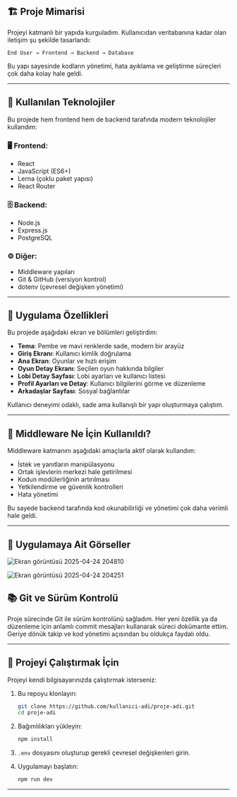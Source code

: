## 🏗️ Proje Mimarisi

Projeyi katmanlı bir yapıda kurguladım. Kullanıcıdan veritabanına kadar olan iletişim şu şekilde tasarlandı:

```
End User → Frontend → Backend → Database
```

Bu yapı sayesinde kodların yönetimi, hata ayıklama ve geliştirme süreçleri çok daha kolay hale geldi.

---
## 🧰 Kullanılan Teknolojiler

Bu projede hem frontend hem de backend tarafında modern teknolojiler kullandım:

### 🖥️ Frontend:
- React
- JavaScript (ES6+)
- Lerna (çoklu paket yapısı)
- React Router

### 🗄️ Backend:
- Node.js
- Express.js
- PostgreSQL

### ⚙️ Diğer:
- Middleware yapıları
- Git & GitHub (versiyon kontrol)
- dotenv (çevresel değişken yönetimi)

---

## 🎨 Uygulama Özellikleri

Bu projede aşağıdaki ekran ve bölümleri geliştirdim:

- **Tema**: Pembe ve mavi renklerde sade, modern bir arayüz
- **Giriş Ekranı**: Kullanıcı kimlik doğrulama
- **Ana Ekran**: Oyunlar ve hızlı erişim
- **Oyun Detay Ekranı**: Seçilen oyun hakkında bilgiler
- **Lobi Detay Sayfası**: Lobi ayarları ve kullanıcı listesi
- **Profil Ayarları ve Detay**: Kullanıcı bilgilerini görme ve düzenleme
- **Arkadaşlar Sayfası**: Sosyal bağlantılar

Kullanıcı deneyimi odaklı, sade ama kullanışlı bir yapı oluşturmaya çalıştım.

---

## 🧩 Middleware Ne İçin Kullanıldı?

Middleware katmanını aşağıdaki amaçlarla aktif olarak kullandım:

- İstek ve yanıtların manipülasyonu
- Ortak işlevlerin merkezi hale getirilmesi
- Kodun modülerliğinin artırılması
- Yetkilendirme ve güvenlik kontrolleri
- Hata yönetimi

Bu sayede backend tarafında kod okunabilirliği ve yönetimi çok daha verimli hale geldi.

---
##  🎨 Uygulamaya Ait Görseller

![Ekran görüntüsü 2025-04-24 204810](https://github.com/user-attachments/assets/c96bb365-b102-4b54-bd04-1fa02a3e92b4)

![Ekran görüntüsü 2025-04-24 204251](https://github.com/user-attachments/assets/a2b85058-c518-4ddd-b7b6-5ebe475695c4)

## 📚 Git ve Sürüm Kontrolü

Proje sürecinde Git ile sürüm kontrolünü sağladım. Her yeni özellik ya da düzenleme için anlamlı commit mesajları kullanarak süreci dokümante ettim. Geriye dönük takip ve kod yönetimi açısından bu oldukça faydalı oldu.

---

## 🚀 Projeyi Çalıştırmak İçin

Projeyi kendi bilgisayarınızda çalıştırmak isterseniz:

1. Bu repoyu klonlayın:
   ```bash
   git clone https://github.com/kullanici-adi/proje-adi.git
   cd proje-adi
   ```

2. Bağımlılıkları yükleyin:
   ```bash
   npm install
   ```

3. `.env` dosyasını oluşturup gerekli çevresel değişkenleri girin.

4. Uygulamayı başlatın:
   ```bash
   npm run dev
   ```

---

